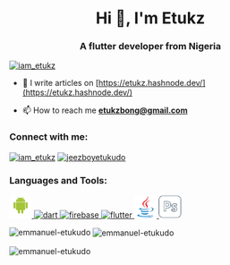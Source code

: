 <h1 align="center">Hi 👋, I'm Etukz</h1>
<h3 align="center">A flutter developer from Nigeria</h3>

<p align="left"> <a href="https://twitter.com/iam_etukz" target="blank"><img src="https://img.shields.io/twitter/follow/iam_etukz?logo=twitter&style=for-the-badge" alt="iam_etukz" /></a> </p>

- 📝 I write articles on [https://etukz.hashnode.dev/](https://etukz.hashnode.dev/)

- 📫 How to reach me **etukzbong@gmail.com**

<h3 align="left">Connect with me:</h3>
<p align="left">
<a href="https://twitter.com/iam_etukz" target="blank"><img align="center" src="https://raw.githubusercontent.com/rahuldkjain/github-profile-readme-generator/master/src/images/icons/Social/twitter.svg" alt="iam_etukz" height="30" width="40" /></a>
<a href="https://www.behance.net/jeezboyetukudo" target="blank"><img align="center" src="https://raw.githubusercontent.com/rahuldkjain/github-profile-readme-generator/master/src/images/icons/Social/behance.svg" alt="jeezboyetukudo" height="30" width="40" /></a>
</p>

<h3 align="left">Languages and Tools:</h3>
<p align="left"> <a href="https://developer.android.com" target="_blank"> <img src="https://raw.githubusercontent.com/devicons/devicon/master/icons/android/android-original-wordmark.svg" alt="android" width="40" height="40"/> </a> <a href="https://dart.dev" target="_blank"> <img src="https://www.vectorlogo.zone/logos/dartlang/dartlang-icon.svg" alt="dart" width="40" height="40"/> </a> <a href="https://firebase.google.com/" target="_blank"> <img src="https://www.vectorlogo.zone/logos/firebase/firebase-icon.svg" alt="firebase" width="40" height="40"/> </a> <a href="https://flutter.dev" target="_blank"> <img src="https://www.vectorlogo.zone/logos/flutterio/flutterio-icon.svg" alt="flutter" width="40" height="40"/> </a> <a href="https://www.java.com" target="_blank"> <img src="https://raw.githubusercontent.com/devicons/devicon/master/icons/java/java-original.svg" alt="java" width="40" height="40"/> </a> <a href="https://www.photoshop.com/en" target="_blank"> <img src="https://raw.githubusercontent.com/devicons/devicon/master/icons/photoshop/photoshop-line.svg" alt="photoshop" width="40" height="40"/> </a> </p>

<p><img align="left" src="https://github-readme-stats.vercel.app/api/top-langs?username=emmanuel-etukudo&show_icons=true&locale=en&layout=compact" alt="emmanuel-etukudo" /></p>

<p>&nbsp;<img align="center" src="https://github-readme-stats.vercel.app/api?username=emmanuel-etukudo&show_icons=true&locale=en" alt="emmanuel-etukudo" /></p>

<p><img align="center" src="https://github-readme-streak-stats.herokuapp.com/?user=emmanuel-etukudo&" alt="emmanuel-etukudo" /></p>
